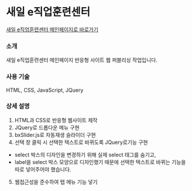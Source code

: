 # 새일 e직업훈련센터

[새일 e직업훈련센터 메인페이지로 바로가기](https://mira-yoon.github.io/work_saeil/)

### 소개
새일 e직업훈련센터 메인페이지 반응형 사이트 웹 퍼블리싱 작업입니다.

### 사용 기술
HTML, CSS, JavaScript, JQuery

### 상세 설명
1. HTML과 CSS로 반응형 웹사이트 제작
2. JQuery로 드롭다운 메뉴 구현
3. bxSlider.js로 자동재생 슬라이더 구현
4. 선택 창 클릭 시 선택한 텍스트로 바뀌도록 JQuery로기능 구현  
* select 박스의 디자인을 변경하기 위해 실제 select 태그를 숨기고,  
* label을 select 박스 모양으로 디자인했기 때문에 선택한 텍스트로 바뀌는 기능을 따로  넣어주어야 했습니다.
5. 웹접근성을 준수하여 탭 메뉴 기능 넣기


